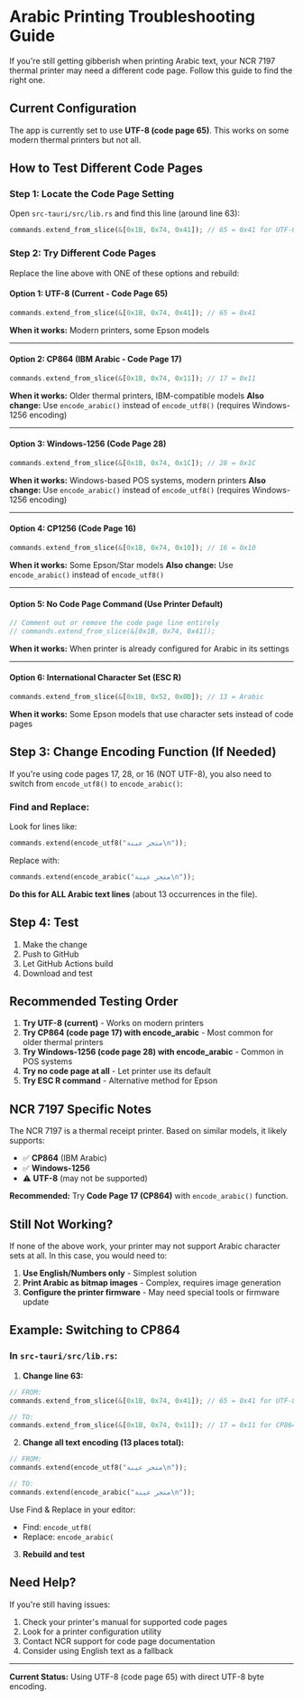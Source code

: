 # Arabic Printing Troubleshooting Guide

If you're still getting gibberish when printing Arabic text, your NCR 7197 thermal printer may need a different code page. Follow this guide to find the right one.

## Current Configuration

The app is currently set to use **UTF-8 (code page 65)**. This works on some modern thermal printers but not all.

## How to Test Different Code Pages

### Step 1: Locate the Code Page Setting

Open `src-tauri/src/lib.rs` and find this line (around line 63):

```rust
commands.extend_from_slice(&[0x1B, 0x74, 0x41]); // 65 = 0x41 for UTF-8
```

### Step 2: Try Different Code Pages

Replace the line above with ONE of these options and rebuild:

#### Option 1: UTF-8 (Current - Code Page 65)
```rust
commands.extend_from_slice(&[0x1B, 0x74, 0x41]); // 65 = 0x41
```
**When it works:** Modern printers, some Epson models

---

#### Option 2: CP864 (IBM Arabic - Code Page 17)
```rust
commands.extend_from_slice(&[0x1B, 0x74, 0x11]); // 17 = 0x11
```
**When it works:** Older thermal printers, IBM-compatible models
**Also change:** Use `encode_arabic()` instead of `encode_utf8()` (requires Windows-1256 encoding)

---

#### Option 3: Windows-1256 (Code Page 28)
```rust
commands.extend_from_slice(&[0x1B, 0x74, 0x1C]); // 28 = 0x1C
```
**When it works:** Windows-based POS systems, modern printers
**Also change:** Use `encode_arabic()` instead of `encode_utf8()` (requires Windows-1256 encoding)

---

#### Option 4: CP1256 (Code Page 16)
```rust
commands.extend_from_slice(&[0x1B, 0x74, 0x10]); // 16 = 0x10
```
**When it works:** Some Epson/Star models
**Also change:** Use `encode_arabic()` instead of `encode_utf8()`

---

#### Option 5: No Code Page Command (Use Printer Default)
```rust
// Comment out or remove the code page line entirely
// commands.extend_from_slice(&[0x1B, 0x74, 0x41]);
```
**When it works:** When printer is already configured for Arabic in its settings

---

#### Option 6: International Character Set (ESC R)
```rust
commands.extend_from_slice(&[0x1B, 0x52, 0x0D]); // 13 = Arabic
```
**When it works:** Some Epson models that use character sets instead of code pages

## Step 3: Change Encoding Function (If Needed)

If you're using code pages 17, 28, or 16 (NOT UTF-8), you also need to switch from `encode_utf8()` to `encode_arabic()`:

### Find and Replace:
Look for lines like:
```rust
commands.extend(encode_utf8("متجر عينة\n"));
```

Replace with:
```rust
commands.extend(encode_arabic("متجر عينة\n"));
```

**Do this for ALL Arabic text lines** (about 13 occurrences in the file).

## Step 4: Test

1. Make the change
2. Push to GitHub
3. Let GitHub Actions build
4. Download and test

## Recommended Testing Order

1. **Try UTF-8 (current)** - Works on modern printers
2. **Try CP864 (code page 17) with encode_arabic** - Most common for older thermal printers
3. **Try Windows-1256 (code page 28) with encode_arabic** - Common in POS systems
4. **Try no code page at all** - Let printer use its default
5. **Try ESC R command** - Alternative method for Epson

## NCR 7197 Specific Notes

The NCR 7197 is a thermal receipt printer. Based on similar models, it likely supports:
- ✅ **CP864** (IBM Arabic)
- ✅ **Windows-1256**
- ⚠️ **UTF-8** (may not be supported)

**Recommended:** Try **Code Page 17 (CP864)** with `encode_arabic()` function.

## Still Not Working?

If none of the above work, your printer may not support Arabic character sets at all. In this case, you would need to:

1. **Use English/Numbers only** - Simplest solution
2. **Print Arabic as bitmap images** - Complex, requires image generation
3. **Configure the printer firmware** - May need special tools or firmware update

## Example: Switching to CP864

### In `src-tauri/src/lib.rs`:

1. **Change line 63:**
```rust
// FROM:
commands.extend_from_slice(&[0x1B, 0x74, 0x41]); // 65 = 0x41 for UTF-8

// TO:
commands.extend_from_slice(&[0x1B, 0x74, 0x11]); // 17 = 0x11 for CP864
```

2. **Change all text encoding (13 places total):**
```rust
// FROM:
commands.extend(encode_utf8("متجر عينة\n"));

// TO:
commands.extend(encode_arabic("متجر عينة\n"));
```

Use Find & Replace in your editor:
- Find: `encode_utf8(`
- Replace: `encode_arabic(`

3. **Rebuild and test**

## Need Help?

If you're still having issues:
1. Check your printer's manual for supported code pages
2. Look for a printer configuration utility
3. Contact NCR support for code page documentation
4. Consider using English text as a fallback

---

**Current Status:** Using UTF-8 (code page 65) with direct UTF-8 byte encoding.

